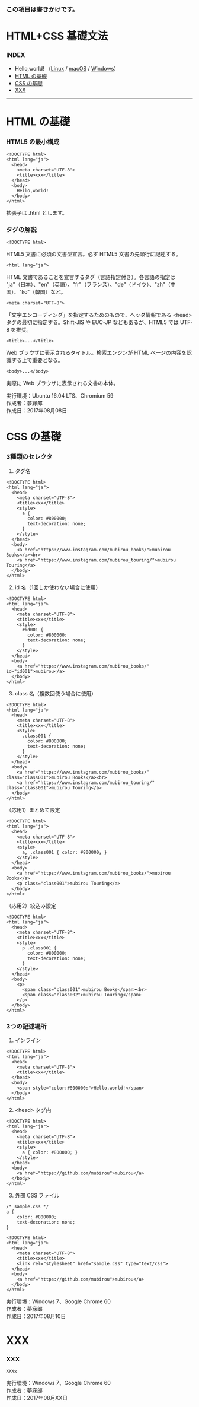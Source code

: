 ### この項目は書きかけです。

# <b>HTML+CSS 基礎文法</b>

### <b>INDEX</b>

* Hello,world! （[Linux](https://github.com/mubirou/HelloWorld/blob/master/languages/HTML/HTML_linux.md) / [macOS](https://github.com/mubirou/HelloWorld/blob/master/languages/HTML/HTML_mac.md) / [Windows](https://github.com/mubirou/HelloWorld/blob/master/languages/HTML/HTML_win.md)）
* [HTML の基礎](#HTMLの基礎)
* [CSS の基礎](#CSSの基礎)
* [XXX](#XXX)
***

<a name="HTMLの基礎"></a>
# <b>HTML の基礎</b>

### HTML5 の最小構成
```
<!DOCTYPE html>
<html lang="ja">
  <head>
    <meta charset="UTF-8">
    <title>xxx</title>
  </head>
  <body>
    Hello,world!
  </body>
</html>
```
拡張子は .html とします。

### タグの解説
```
<!DOCTYPE html>
```
HTML5 文書に必須の文書型宣言。必ず HTML5 文書の先頭行に記述する。

```
<html lang="ja">
```
HTML 文書であることを宣言するタグ（言語指定付き）。各言語の指定は "ja"（日本）、"en"（英語）、"fr"（フランス）、"de"（ドイツ）、"zh"（中国）、"ko"（韓国）など。

```
<meta charset="UTF-8">
```
「文字エンコーディング」を指定するためのもので、ヘッダ情報である \<head> タグの最初に指定する。Shift-JIS や EUC-JP などもあるが、HTML5 では UTF-8 を推奨。

```
<title>...</title>
```
Web ブラウザに表示されるタイトル。検索エンジンが HTML ページの内容を認識する上で重要となる。

```
<body>...</body>
```
実際に Web ブラウザに表示される文書の本体。

実行環境：Ubuntu 16.04 LTS、Chromium 59  
作成者：夢寐郎  
作成日：2017年08月08日


<a name="CSSの基礎"></a>
# <b>CSS の基礎</b>

### 3種類のセレクタ

1. タグ名
```
<!DOCTYPE html>
<html lang="ja">
  <head>
    <meta charset="UTF-8">
    <title>xxx</title>
    <style>
      a {
        color: #800000;
        text-decoration: none;
      }
    </style>
  </head>
  <body>
    <a href="https://www.instagram.com/mubirou_books/">mubirou Books</a><br>
    <a href="https://www.instagram.com/mubirou_touring/">mubirou Touring</a>
  </body>
</html>
```

2. id 名（1回しか使わない場合に使用）
```
<!DOCTYPE html>
<html lang="ja">
  <head>
    <meta charset="UTF-8">
    <title>xxx</title>
    <style>
      #id001 {
        color: #800000;
        text-decoration: none;
      }
    </style>
  </head>
  <body>
    <a href="https://www.instagram.com/mubirou_books/" id="id001">mubirou</a>
  </body>
</html>
```

3. class 名（複数回使う場合に使用）
```
<!DOCTYPE html>
<html lang="ja">
  <head>
    <meta charset="UTF-8">
    <title>xxx</title>
    <style>
      .class001 {
        color: #800000;
        text-decoration: none;
      }
    </style>
  </head>
  <body>
    <a href="https://www.instagram.com/mubirou_books/" class="class001">mubirou Books</a><br>
    <a href="https://www.instagram.com/mubirou_touring/" class="class001">mubirou Touring</a>
  </body>
</html>
```

（応用1）まとめて設定
```
<!DOCTYPE html>
<html lang="ja">
  <head>
    <meta charset="UTF-8">
    <title>xxx</title>
    <style>
      a, .class001 { color: #800000; }
    </style>
  </head>
  <body>
    <a href="https://www.instagram.com/mubirou_books/">mubirou Books</a>
    <p class="class001">mubirou Touring</a>
  </body>
</html>
```

（応用2）絞込み設定
```
<!DOCTYPE html>
<html lang="ja">
  <head>
    <meta charset="UTF-8">
    <title>xxx</title>
    <style>
      p .class001 {
        color: #800000;
        text-decoration: none;
      }
    </style>
  </head>
  <body>
    <p>
      <span class="class001">mubirou Books</span><br>
      <span class="class002">mubirou Touring</span>
    </p>
  </body>
</html>
```

### 3つの記述場所

1. インライン
```
<!DOCTYPE html>
<html lang="ja">
  <head>
    <meta charset="UTF-8">
    <title>xxx</title>
  </head>
  <body>
    <span style="color:#800000;">Hello,world!</span>
  </body>
</html>
```

2. \<head> タグ内
```
<!DOCTYPE html>
<html lang="ja">
  <head>
    <meta charset="UTF-8">
    <title>xxx</title>
    <style>
      a { color: #800000; }
    </style>
  </head>
  <body>
    <a href="https://github.com/mubirou">mubirou</a>
  </body>
</html>
```

3. 外部 CSS ファイル
```
/* sample.css */
a {
    color: #800000;
    text-decoration: none;
}
```
```
<!DOCTYPE html>
<html lang="ja">
  <head>
    <meta charset="UTF-8">
    <title>xxx</title>
    <link rel="stylesheet" href="sample.css" type="text/css">
  </head>
  <body>
    <a href="https://github.com/mubirou">mubirou</a>
  </body>
</html>
```

実行環境：Windows 7、Google Chrome 60  
作成者：夢寐郎  
作成日：2017年08月10日


<a name="XXX"></a>
# <b>XXX</b>

### XXX
```
XXXx
```

実行環境：Windows 7、Google Chrome 60  
作成者：夢寐郎  
作成日：2017年08月XX日